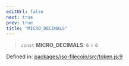 ```yaml
---
editUrl: false
next: true
prev: true
title: "MICRO_DECIMALS"
---
```


> `const` **MICRO\_DECIMALS**: `6` = `6`

Defined in: [packages/iso-filecoin/src/token.js:9](https://github.com/hugomrdias/filecoin/blob/main/packages/iso-filecoin/src/token.js#L9)
